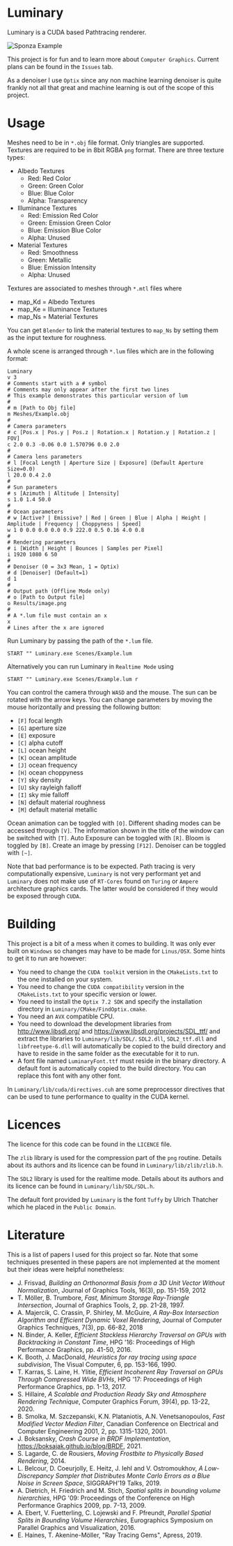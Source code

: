 # Luminary

Luminary is a CUDA based Pathtracing renderer.

![Sponza Example](https://github.com/MilchRatchet/Luminary/blob/main/demo_images/Sponza.png)

This project is for fun and to learn more about `Computer Graphics`. Current plans can be found in the `Issues` tab.

As a denoiser I use `Optix` since any non machine learning denoiser is quite frankly not all that great and machine learning is out of the scope of this project.

# Usage

Meshes need to be in `*.obj` file format. Only triangles are supported. Textures are required to be in 8bit RGBA `png` format. There are three texture types:

 - Albedo Textures
   - Red: Red Color
   - Green: Green Color
   - Blue: Blue Color
   - Alpha: Transparency
 - Illuminance Textures
   - Red: Emission Red Color
   - Green: Emission Green Color
   - Blue: Emission Blue Color
   - Alpha: Unused
 - Material Textures
   - Red: Smoothness
   - Green: Metallic
   - Blue: Emission Intensity
   - Alpha: Unused

Textures are associated to meshes through `*.mtl` files where

- map_Kd = Albedo Textures
- map_Ke = Illuminance Textures
- map_Ns = Material Textures

You can get `Blender` to link the material textures to `map_Ns` by setting them as the input texture for roughness.

A whole scene is arranged through `*.lum` files which are in the following format:
```
Luminary
v 3
# Comments start with a # symbol
# Comments may only appear after the first two lines
# This example demonstrates this particular version of lum
#
# m [Path to Obj file]
m Meshes/Example.obj
#
# Camera parameters
# c [Pos.x | Pos.y | Pos.z | Rotation.x | Rotation.y | Rotation.z | FOV]
c 2.0 0.3 -0.06 0.0 1.570796 0.0 2.0
#
# Camera lens parameters
# l [Focal Length | Aperture Size | Exposure] (Default Aperture Size=0.0)
l 20.0 0.4 2.0
#
# Sun parameters
# s [Azimuth | Altitude | Intensity]
s 1.0 1.4 50.0
#
# Ocean parameters
# w [Active? | Emissive? | Red | Green | Blue | Alpha | Height | Amplitude | Frequency | Choppyness | Speed]
w 1 0 0.0 0.0 0.0 0.9 222.0 0.5 0.16 4.0 0.8
#
# Rendering parameters
# i [Width | Height | Bounces | Samples per Pixel]
i 1920 1080 6 50
#
# Denoiser (0 = 3x3 Mean, 1 = Optix)
# d [Denoiser] (Default=1)
d 1
#
# Output path (Offline Mode only)
# o [Path to Output file]
o Results/image.png
#
# A *.lum file must contain an x
x
# Lines after the x are ignored
```

Run Luminary by passing the path of the `*.lum` file.

```
START "" Luminary.exe Scenes/Example.lum
```

Alternatively you can run Luminary in `Realtime Mode` using

```
START "" Luminary.exe Scenes/Example.lum r
```

You can control the camera through `WASD` and the mouse. The sun can be rotated with the arrow keys. You can change parameters by moving the mouse horizontally and pressing the following button:

- `[F]` focal length
- `[G]` aperture size
- `[E]` exposure
- `[C]` alpha cutoff
- `[L]` ocean height
- `[K]` ocean amplitude
- `[J]` ocean frequency
- `[H]` ocean choppyness
- `[Y]` sky density
- `[U]` sky rayleigh falloff
- `[I]` sky mie falloff
- `[N]` default material roughness
- `[M]` default material metallic

Ocean animation can be toggled with `[O]`. Different shading modes can be accessed through `[V]`. The information shown in the title of the window can be switched with `[T]`. Auto Exposure can be toggled with `[R]`. Bloom is toggled by `[B]`. Create an image by pressing `[F12]`. Denoiser can be toggled with `[~]`.

Note that bad performance is to be expected. Path tracing is very computationally expensive, `Luminary` is not very performant yet and `Luminary` does not make use of `RT-Cores` found on `Turing` or `Ampere` architecture graphics cards. The latter would be considered if they would be exposed through `CUDA`.

# Building

This project is a bit of a mess when it comes to building. It was only ever built on `Windows` so changes may have to be made for `Linus/OSX`. Some hints to get it to run are however:

- You need to change the `CUDA toolkit` version in the `CMakeLists.txt` to the one installed on your system.
- You need to change the `CUDA compatibility` version in the `CMakeLists.txt` to your specific version or lower.
- You need to install the `Optix 7.2 SDK` and specify the installation directory in `Luminary/CMake/FindOptix.cmake`.
- You need an `AVX` compatible CPU.
- You need to download the development libraries from http://www.libsdl.org/ and https://www.libsdl.org/projects/SDL_ttf/ and extract the libraries to `Luminary/lib/SDL/`. `SDL2.dll`, `SDL2_ttf.dll` and `libfreetype-6.dll` will automatically be copied to the build directory and have to reside in the same folder as the executable for it to run.
- A font file named `LuminaryFont.ttf` must reside in the binary directory. A default font is automatically copied to the build directory. You can replace this font with any other font.

In `Luminary/lib/cuda/directives.cuh` are some preprocessor directives that can be used to tune performance to quality in the CUDA kernel.

# Licences

The licence for this code can be found in the `LICENCE` file.

The `zlib` library is used for the compression part of the `png` routine. Details about its authors and its licence can be found in `Luminary/lib/zlib/zlib.h`.

The `SDL2` library is used for the realtime mode. Details about its authors and its licence can be found in `Luminary/lib/SDL/SDL.h`.

The default font provided by `Luminary` is the font `Tuffy` by Ulrich Thatcher which he placed in the `Public Domain`.

# Literature

This is a list of papers I used for this project so far. Note that some techniques presented in these papers are not implemented at the moment but their ideas were helpful nonetheless:

- J. Frisvad, _Building an Orthonormal Basis from a 3D Unit Vector Without Normalization_, Journal of Graphics Tools, 16(3), pp. 151-159, 2012
- T. Möller, B. Trumbore, _Fast, Minimum Storage Ray-Triangle Intersection_, Journal of Graphics Tools, 2, pp. 21-28, 1997.
- A. Majercik, C. Crassin, P. Shirley, M. McGuire, _A Ray-Box Intersection Algorithm and Efficient Dynamic Voxel Rendering_, Journal of Computer Graphics Techniques, 7(3), pp. 66-82, 2018
- N. Binder, A. Keller, _Efficient Stackless Hierarchy Traversal on GPUs with Backtracking in Constant Time_, HPG '16: Proceedings of High Performance Graphics, pp. 41-50, 2016.
- K. Booth, J. MacDonald, _Heuristics for ray tracing using space subdivision_, The Visual Computer, 6, pp. 153-166, 1990.
- T. Karras, S. Laine, H. Ylitie, _Efficient Incoherent Ray Traversal on GPUs Through Compressed Wide BVHs_, HPG '17: Proceedings of High Performance Graphics, pp. 1-13, 2017.
- S. Hillaire, _A Scalable and Production Ready Sky and Atmosphere Rendering Technique_, Computer Graphics Forum, 39(4), pp. 13-22, 2020.
- B. Smolka, M. Szczepanski, K.N. Plataniotis, A.N. Venetsanopoulos, _Fast Modified Vector Median Filter_, Canadian Conference on Electrical and Computer Engineering 2001, 2, pp. 1315-1320, 2001.
- J. Boksansky, _Crash Course in BRDF Implementation_, https://boksajak.github.io/blog/BRDF, 2021.
- S. Lagarde, C. de Rousiers, _Moving Frostbite to Physically Based Rendering_, 2014.
- L. Belcour, D. Coeurjolly, E. Heitz, J. Iehl and V. Ostromoukhov, _A Low-Discrepancy Sampler that Distributes Monte Carlo Errors as a Blue Noise in Screen Space_, SIGGRAPH'19 Talks, 2019.
- A. Dietrich, H. Friedrich and M. Stich, _Spatial splits in bounding volume hierarchies_, HPG '09: Proceedings of the Conference on High Performance Graphics 2009, pp. 7-13, 2009.
- A. Ebert, V. Fuetterling, C. Lojewski and F. Pfreundt, _Parallel Spatial Splits in Bounding Volume Hierarchies_, Eurographics Symposium on Parallel Graphics and Visualization, 2016.
- E. Haines, T. Akenine-Möller, "Ray Tracing Gems", Apress, 2019.
